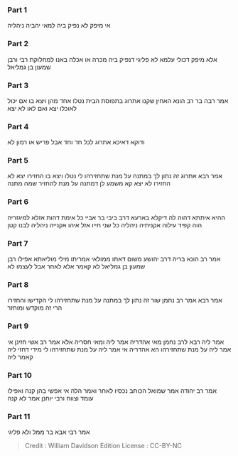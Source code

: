 
### Part 1
אי מיפק לא נפיק ביה למאי יהביה ניהליה

### Part 2
אלא מיפק דכולי עלמא לא פליגי דנפיק ביה מכרה או אכלה באנו למחלוקת רבי ורבן שמעון בן גמליאל

### Part 3
אמר רבה בר רב הונא האחין שקנו אתרוג בתפוסת הבית נטלו אחד מהן ויצא בו אם יכול לאוכלו יצא ואם לאו לא יצא

### Part 4
ודוקא דאיכא אתרוג לכל חד וחד אבל פריש או רמון לא

### Part 5
אמר רבא אתרוג זה נתון לך במתנה על מנת שתחזירהו לי נטלו ויצא בו החזירו יצא לא החזירו לא יצא קא משמע לן דמתנה על מנת להחזיר שמה מתנה

### Part 6
ההיא איתתא דהוה לה דיקלא בארעא דרב ביבי בר אביי כל אימת דהות אזלא למיגזריה הוה קפיד עילוה אקניתיה ניהליה כל שני חייו אזל איהו אקנייה ניהליה לבנו קטן

### Part 7
אמר רב הונא בריה דרב יהושע משום דאתו ממולאי אמריתו מילי מוליאתא אפילו רבן שמעון בן גמליאל לא קאמר אלא לאחר אבל לעצמו לא

### Part 8
אמר רבא אמר רב נחמן שור זה נתון לך במתנה על מנת שתחזירהו לי הקדישו והחזירו הרי זה מוקדש ומוחזר

### Part 9
אמר ליה רבא לרב נחמן מאי אהדריה אמר ליה ומאי חסריה אלא אמר רב אשי חזינן אי אמר ליה על מנת שתחזירהו הא אהדריה אי אמר ליה על מנת שתחזירהו לי מידי דחזי ליה קאמר ליה

### Part 10
אמר רב יהודה אמר שמואל הכותב נכסיו לאחר ואמר הלה אי אפשי בהן קנה ואפילו עומד וצווח ורבי יוחנן אמר לא קנה

### Part 11
אמר רבי אבא בר ממל ולא פליגי

>Credit : William Davidson Edition
>License : CC-BY-NC